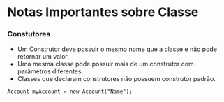 # Notas Importantes sobre Classe

### Constutores
 - Um Construtor deve possuir o mesmo nome que a classe e não pode retornar um valor.
 - Uma mesma classe pode possuir mais de um construtor com parâmetros diferentes.
 - Classes que declaram construtores não possuem construtor padrão. 

`
	Account myAccount = new Account("Name");
`